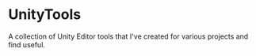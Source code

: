 # UnityTools
A collection of Unity Editor tools that I've created for various projects and find useful.
